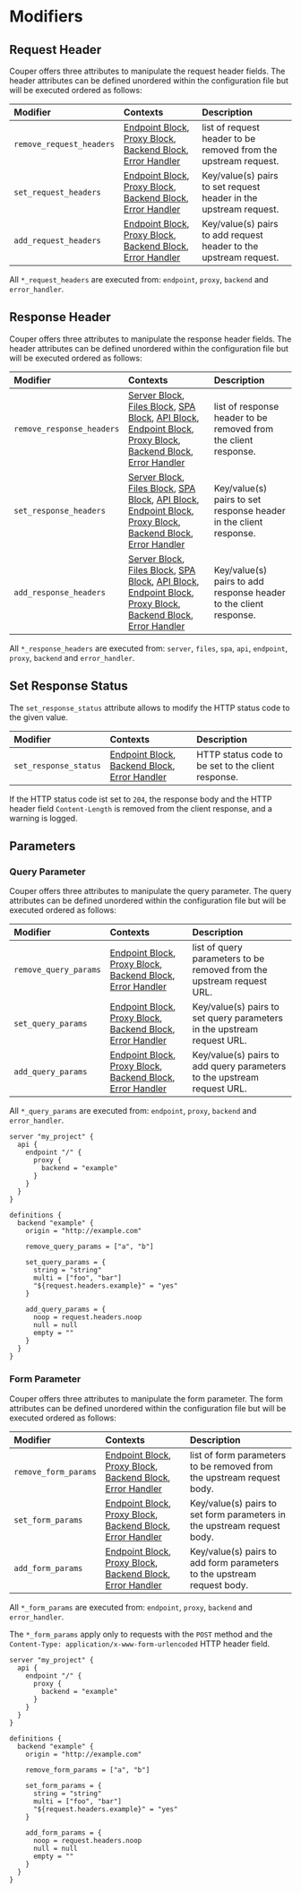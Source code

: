 # Modifiers

## Request Header

Couper offers three attributes to manipulate the request header fields. The header
attributes can be defined unordered within the configuration file but will be
executed ordered as follows:

| Modifier                 | Contexts                                                                                                                               | Description                                                       |
|:-------------------------|:---------------------------------------------------------------------------------------------------------------------------------------|:------------------------------------------------------------------|
| `remove_request_headers` | [Endpoint Block](/configuration/block/endpoint), [Proxy Block](/configuration/block/proxy), [Backend Block](/configuration/block/backend), [Error Handler](/configuration/block/error_handler) | list of request header to be removed from the upstream request.   |
| `set_request_headers`    | [Endpoint Block](/configuration/block/endpoint), [Proxy Block](/configuration/block/proxy), [Backend Block](/configuration/block/backend), [Error Handler](/configuration/block/error_handler) | Key/value(s) pairs to set request header in the upstream request. |
| `add_request_headers`    | [Endpoint Block](/configuration/block/endpoint), [Proxy Block](/configuration/block/proxy), [Backend Block](/configuration/block/backend), [Error Handler](/configuration/block/error_handler) | Key/value(s) pairs to add request header to the upstream request. |

All `*_request_headers` are executed from: `endpoint`, `proxy`, `backend` and `error_handler`.

## Response Header

Couper offers three attributes to manipulate the response header fields. The header
attributes can be defined unordered within the configuration file but will be
executed ordered as follows:

| Modifier                  | Contexts                                                                                                                                                                                                                                             | Description                                                       |
|:--------------------------|:-----------------------------------------------------------------------------------------------------------------------------------------------------------------------------------------------------------------------------------------------------|:------------------------------------------------------------------|
| `remove_response_headers` | [Server Block](/configuration/block/server), [Files Block](/configuration/block/files), [SPA Block](/configuration/block/spa), [API Block](/configuration/block/api), [Endpoint Block](/configuration/block/endpoint), [Proxy Block](/configuration/block/proxy), [Backend Block](/configuration/block/backend), [Error Handler](/configuration/block/error_handler) | list of response header to be removed from the client response.   |
| `set_response_headers`    | [Server Block](/configuration/block/server), [Files Block](/configuration/block/files), [SPA Block](/configuration/block/spa), [API Block](/configuration/block/api), [Endpoint Block](/configuration/block/endpoint), [Proxy Block](/configuration/block/proxy), [Backend Block](/configuration/block/backend), [Error Handler](/configuration/block/error_handler) | Key/value(s) pairs to set response header in the client response. |
| `add_response_headers`    | [Server Block](/configuration/block/server), [Files Block](/configuration/block/files), [SPA Block](/configuration/block/spa), [API Block](/configuration/block/api), [Endpoint Block](/configuration/block/endpoint), [Proxy Block](/configuration/block/proxy), [Backend Block](/configuration/block/backend), [Error Handler](/configuration/block/error_handler) | Key/value(s) pairs to add response header to the client response. |

All `*_response_headers` are executed from: `server`, `files`, `spa`, `api`, `endpoint`, `proxy`, `backend` and `error_handler`.

## Set Response Status

The `set_response_status` attribute allows to modify the HTTP status code to the
given value.

| Modifier              | Contexts                                                                                                  | Description                                        |
|:----------------------|:----------------------------------------------------------------------------------------------------------|:---------------------------------------------------|
| `set_response_status` | [Endpoint Block](/configuration/block/endpoint), [Backend Block](/configuration/block/backend), [Error Handler](/configuration/block/error_handler) | HTTP status code to be set to the client response. |

If the HTTP status code ist set to `204`, the response body and the HTTP header
field `Content-Length` is removed from the client response, and a warning is logged.

## Parameters

### Query Parameter

Couper offers three attributes to manipulate the query parameter. The query
attributes can be defined unordered within the configuration file but will be
executed ordered as follows:

| Modifier              | Contexts                                                                                                                               | Description                                                             |
|:----------------------|:---------------------------------------------------------------------------------------------------------------------------------------|:------------------------------------------------------------------------|
| `remove_query_params` | [Endpoint Block](/configuration/block/endpoint), [Proxy Block](/configuration/block/proxy), [Backend Block](/configuration/block/backend), [Error Handler](/configuration/block/error_handler) | list of query parameters to be removed from the upstream request URL.   |
| `set_query_params`    | [Endpoint Block](/configuration/block/endpoint), [Proxy Block](/configuration/block/proxy), [Backend Block](/configuration/block/backend), [Error Handler](/configuration/block/error_handler) | Key/value(s) pairs to set query parameters in the upstream request URL. |
| `add_query_params`    | [Endpoint Block](/configuration/block/endpoint), [Proxy Block](/configuration/block/proxy), [Backend Block](/configuration/block/backend), [Error Handler](/configuration/block/error_handler) | Key/value(s) pairs to add query parameters to the upstream request URL. |

All `*_query_params` are executed from: `endpoint`, `proxy`, `backend` and `error_handler`.

```hcl
server "my_project" {
  api {
    endpoint "/" {
      proxy {
        backend = "example"
      }
    }
  }
}

definitions {
  backend "example" {
    origin = "http://example.com"

    remove_query_params = ["a", "b"]

    set_query_params = {
      string = "string"
      multi = ["foo", "bar"]
      "${request.headers.example}" = "yes"
    }

    add_query_params = {
      noop = request.headers.noop
      null = null
      empty = ""
    }
  }
}
```

### Form Parameter

Couper offers three attributes to manipulate the form parameter. The form
attributes can be defined unordered within the configuration file but will be
executed ordered as follows:

| Modifier             | Contexts                                                                                                                               | Description                                                             |
|:---------------------|:---------------------------------------------------------------------------------------------------------------------------------------|:------------------------------------------------------------------------|
| `remove_form_params` | [Endpoint Block](/configuration/block/endpoint), [Proxy Block](/configuration/block/proxy), [Backend Block](/configuration/block/backend), [Error Handler](/configuration/block/error_handler) | list of form parameters to be removed from the upstream request body.   |
| `set_form_params`    | [Endpoint Block](/configuration/block/endpoint), [Proxy Block](/configuration/block/proxy), [Backend Block](/configuration/block/backend), [Error Handler](/configuration/block/error_handler) | Key/value(s) pairs to set form parameters in the upstream request body. |
| `add_form_params`    | [Endpoint Block](/configuration/block/endpoint), [Proxy Block](/configuration/block/proxy), [Backend Block](/configuration/block/backend), [Error Handler](/configuration/block/error_handler) | Key/value(s) pairs to add form parameters to the upstream request body. |

All `*_form_params` are executed from: `endpoint`, `proxy`, `backend` and `error_handler`.

The `*_form_params` apply only to requests with the `POST` method and
the `Content-Type: application/x-www-form-urlencoded` HTTP header field.

```hcl
server "my_project" {
  api {
    endpoint "/" {
      proxy {
        backend = "example"
      }
    }
  }
}

definitions {
  backend "example" {
    origin = "http://example.com"

    remove_form_params = ["a", "b"]

    set_form_params = {
      string = "string"
      multi = ["foo", "bar"]
      "${request.headers.example}" = "yes"
    }

    add_form_params = {
      noop = request.headers.noop
      null = null
      empty = ""
    }
  }
}
```
